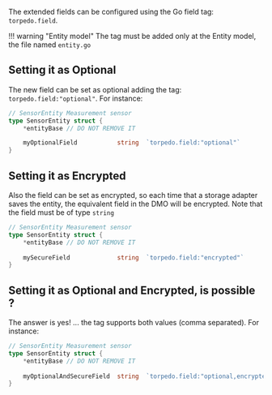 

The extended fields can be configured using the Go field tag: `torpedo.field`.  

!!! warning "Entity model"
    The tag must be added only at the Entity model, the file named `entity.go`

## Setting it as Optional 

The new field can be set as optional adding the tag: `torpedo.field:"optional"`. For instance:

```go
// SensorEntity Measurement sensor
type SensorEntity struct {
    *entityBase // DO NOT REMOVE IT

    myOptionalField           string  `torpedo.field:"optional"`
}
```


## Setting it as Encrypted

Also the field can be set as encrypted, so each time that a storage adapter saves the entity, the equivalent field in the DMO 
will be encrypted. Note that the field must be of type `string`

```go
// SensorEntity Measurement sensor
type SensorEntity struct {
    *entityBase // DO NOT REMOVE IT
	
    mySecureField             string  `torpedo.field:"encrypted"`
}
```

## Setting it as Optional and Encrypted, is possible ?

The answer is yes! ... the tag supports both values (comma separated). For instance:

```go
// SensorEntity Measurement sensor
type SensorEntity struct {
    *entityBase // DO NOT REMOVE IT
	
    myOptionalAndSecureField  string  `torpedo.field:"optional,encrypted"`
}
```
